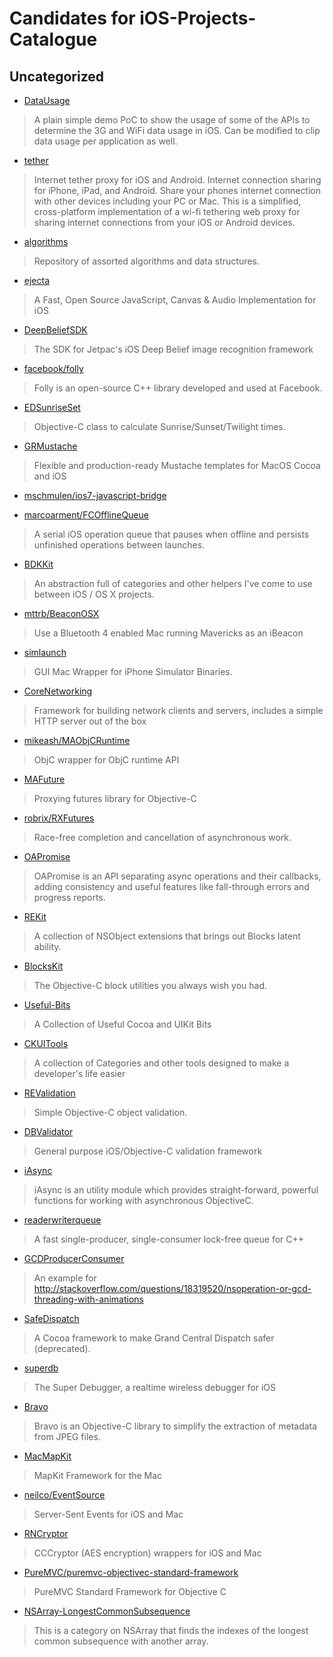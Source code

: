 Candidates for iOS-Projects-Catalogue
=====================================

## Uncategorized

* [DataUsage](https://github.com/pkjmesra/DataUsage)

> A plain simple demo PoC to show the usage of some of the APIs to
determine the 3G and WiFi data usage in iOS. Can be modified to clip
data usage per application as well.

* [tether](https://github.com/rickfarmer/tether)

> Internet tether proxy for iOS and Android. Internet connection sharing
for iPhone, iPad, and Android. Share your phones internet connection
with other devices including your PC or Mac. This is a simplified,
cross-platform implementation of a wi-fi tethering web proxy for sharing
internet connections from your iOS or Android devices.

* [algorithms](https://github.com/davidreynolds/algorithms)

> Repository of assorted algorithms and data structures.

* [ejecta](http://impactjs.com/ejecta)

> A Fast, Open Source JavaScript, Canvas & Audio Implementation for iOS

* [DeepBeliefSDK](https://github.com/jetpacapp/DeepBeliefSDK)

> The SDK for Jetpac's iOS Deep Belief image recognition framework

* [facebook/folly](https://github.com/facebook/folly)

> Folly is an open-source C++ library developed and used at Facebook.

* [EDSunriseSet](https://github.com/erndev/EDSunriseSet)

> Objective-C class to calculate Sunrise/Sunset/Twilight times.

* [GRMustache](https://github.com/groue/GRMustache)

> Flexible and production-ready Mustache templates for MacOS Cocoa and
iOS

* [mschmulen/ios7-javascript-bridge](https://github.com/mschmulen/ios7-javascript-bridge)

* [marcoarment/FCOfflineQueue](https://github.com/marcoarment/FCOfflineQueue)

> A serial iOS operation queue that pauses when offline and persists
unfinished operations between launches.

* [BDKKit](https://github.com/kreeger/BDKKit)

> An abstraction full of categories and other helpers I've come to use
between iOS / OS X projects.

* [mttrb/BeaconOSX](https://github.com/mttrb/BeaconOSX)

> Use a Bluetooth 4 enabled Mac running Mavericks as an iBeacon

* [simlaunch](https://github.com/landonf/simlaunch)

> GUI Mac Wrapper for iPhone Simulator Binaries.

* [CoreNetworking](https://github.com/keithduncan/CoreNetworking)

> Framework for building network clients and servers, includes a simple HTTP server out of the box

* [mikeash/MAObjCRuntime](https://github.com/mikeash/MAObjCRuntime)

> ObjC wrapper for ObjC runtime API

* [MAFuture](https://github.com/mikeash/MAFuture)

> Proxying futures library for Objective-C

* [robrix/RXFutures](https://github.com/robrix/RXFutures)

> Race-free completion and cancellation of asynchronous work.

* [OAPromise](https://github.com/oleganza/OAPromise)

> OAPromise is an API separating async operations and their callbacks,
adding consistency and useful features like fall-through errors and
progress reports.

* [REKit](https://github.com/zuccoi/REKit)

> A collection of NSObject extensions that brings out Blocks latent
ability.

* [BlocksKit](https://github.com/pandamonia/BlocksKit)

> The Objective-C block utilities you always wish you had.

* [Useful-Bits](https://github.com/kevinoneill/Useful-Bits)

> A Collection of Useful Cocoa and UIKit Bits

* [CKUITools](https://github.com/genericspecific/CKUITools)

> A collection of Categories and other tools designed to make a developer's life easier

* [REValidation](https://github.com/romaonthego/REValidation)

> Simple Objective-C object validation.

* [DBValidator](https://github.com/daniel-beard/DBValidator)

> General purpose iOS/Objective-C validation framework

* [iAsync](https://github.com/EmbeddedSources/iAsync)

> iAsync is an utility module which provides straight-forward, powerful
functions for working with asynchronous ObjectiveC.

* [readerwriterqueue](https://github.com/cameron314/readerwriterqueue)

> A fast single-producer, single-consumer lock-free queue for C++

* [GCDProducerConsumer](https://github.com/ipmcc/GCDProducerConsumer)

> An example for http://stackoverflow.com/questions/18319520/nsoperation-or-gcd-threading-with-animations

* [SafeDispatch](https://github.com/jspahrsummers/SafeDispatch)

> A Cocoa framework to make Grand Central Dispatch safer (deprecated).

* [superdb](https://github.com/Shopify/superdb)

> The Super Debugger, a realtime wireless debugger for iOS

* [Bravo](https://github.com/iOSCowboy/Bravo)

> Bravo is an Objective-C library to simplify the extraction of metadata
from JPEG files.

* [MacMapKit](https://github.com/Oomph/MacMapKit)
 
> MapKit Framework for the Mac

* [neilco/EventSource](https://github.com/neilco/EventSource)

> Server-Sent Events for iOS and Mac

* [RNCryptor](https://github.com/rnapier/RNCryptor)

> CCCryptor (AES encryption) wrappers for iOS and Mac

* [PureMVC/puremvc-objectivec-standard-framework](https://github.com/PureMVC/puremvc-objectivec-standard-framework)

> PureMVC Standard Framework for Objective C

* [NSArray-LongestCommonSubsequence](https://github.com/khanlou/NSArray-LongestCommonSubsequence)

> This is a category on NSArray that finds the indexes of the longest
common subsequence with another array.

